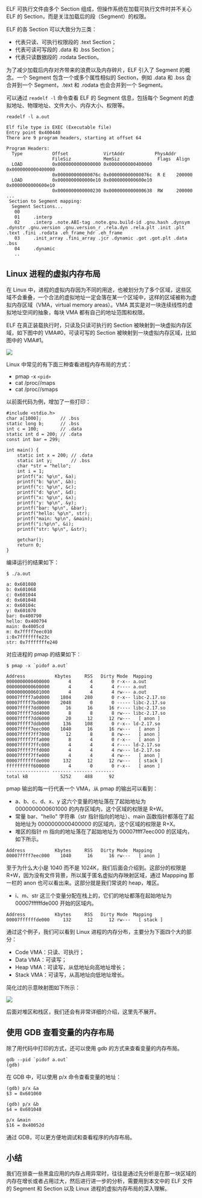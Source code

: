 ELF 可执行文件由多个 Section 组成，但操作系统在加载可执行文件时并不关心 ELF 的 Section，而是关注加载后的段（Segment）的权限。

ELF 的各 Section 可以大致分为三类：

*   代表只读、可执行权限段的 .text Section；
*   代表可读可写段的 .data 和 .bss Section；
*   代表只读数据段的 .rodata Section。

为了减少加载后内存对齐带来的浪费以及内存碎片，ELF 引入了 Segment 的概念。一个 Segment 包含一个或多个属性相似的 Section，例如 .data 和 .bss 会合并到一个 Segment，.text 和 .rodata 也会合并到一个 Segment。

可以通过 `readelf -l` 命令查看 ELF 的 Segment 信息，包括每个 Segment 的虚拟地址、物理地址、文件大小、内存大小、权限等。

    readelf -l a.out                                                                      

    Elf file type is EXEC (Executable file)
    Entry point 0x400440
    There are 9 program headers, starting at offset 64

    Program Headers:
      Type           Offset             VirtAddr           PhysAddr
                     FileSiz            MemSiz              Flags  Align
      LOAD           0x0000000000000000 0x0000000000400000 0x0000000000400000
                     0x000000000000076c 0x000000000000076c  R E    200000
      LOAD           0x0000000000000e10 0x0000000000600e10 0x0000000000600e10
                     0x0000000000000230 0x0000000000000638  RW     200000
    ...
     Section to Segment mapping:
      Segment Sections...
       00     
       01     .interp 
       02     .interp .note.ABI-tag .note.gnu.build-id .gnu.hash .dynsym .dynstr .gnu.version .gnu.version_r .rela.dyn .rela.plt .init .plt .text .fini .rodata .eh_frame_hdr .eh_frame 
       03     .init_array .fini_array .jcr .dynamic .got .got.plt .data .bss 
       04     .dynamic 
       ..



## Linux 进程的虚拟内存布局

在 Linux 中，进程的虚拟内存因为不同的用途，也被划分为了多个区域，这些区域不会重叠，一个合法的虚拟地址一定会落在某一个区域中，这样的区域被称为虚拟内存区域（VMA，virtual memory areas）。VMA 其实是对一块连续线性的虚拟地址空间的抽象，每块 VMA 都有自己的地址范围和权限。

ELF 在真正装载执行时，只读及只读可执行的 Section 被映射到一块虚拟内存区域，如下图中的 VMA#0，可读可写的 Section 被映射到一块虚拟内存区域，比如图中的 VMA#1。

![](https://p3-juejin.byteimg.com/tos-cn-i-k3u1fbpfcp/ec284aa6c0754ed7accd811c58410ae5~tplv-k3u1fbpfcp-jj-mark:0:0:0:0:q75.image#?w=607\&h=420\&s=56110\&e=jpg\&b=fef8f7)

Linux 中常见的有下面三种查看进程内存布局的方式：

*   pmap -x `<pid>`
*   cat /proc/<pid>/maps
*   cat /proc/<pid>/smaps

以前面代码为例，增加了一些打印：

    #include <stdio.h>
    char a[1000];       // .bss
    static long b;      // .bss
    int c = 100;        // .data
    static int d = 200; // .data
    const int bar = 299;

    int main() {
        static int x = 200; // .data
        static int y;       // .bss
        char *str = "hello";
        int i = 1;
        printf("a: %p\n", &a);
        printf("b: %p\n", &b);
        printf("c: %p\n", &c);
        printf("d: %p\n", &d);
        printf("x: %p\n", &x);
        printf("y: %p\n", &y);
        printf("bar: %p\n", &bar);
        printf("hello: %p\n", str);
        printf("main: %p\n", &main);
        printf("i:%p\n", &i);
        printf("str: %p\n", &str);

        getchar();
        return 0;
    }

编译运行的结果如下：

    $ ./a.out                                                                               

    a: 0x601080
    b: 0x601068
    c: 0x601044
    d: 0x601048
    x: 0x60104c
    y: 0x601070
    bar: 0x400790
    hello: 0x400794
    main: 0x4005cd
    m: 0x7ffff7eec010
    i:0x7fffffffe23c
    str: 0x7fffffffe240

对应进程的 pmap 的结果如下：

    $ pmap -x `pidof a.out`

    Address           Kbytes     RSS   Dirty Mode  Mapping
    0000000000400000       4       4       0 r-x-- a.out
    0000000000600000       4       4       4 r---- a.out
    0000000000601000       4       4       4 rw--- a.out
    00007ffff7a0d000    1804     280       0 r-x-- libc-2.17.so
    00007ffff7bd0000    2048       0       0 ----- libc-2.17.so
    00007ffff7dd0000      16      16      16 r---- libc-2.17.so
    00007ffff7dd4000       8       8       8 rw--- libc-2.17.so
    00007ffff7dd6000      20      12      12 rw---   [ anon ]
    00007ffff7ddb000     136     108       0 r-x-- ld-2.17.so
    00007ffff7eec000    1040      16      16 rw---   [ anon ]
    00007ffff7ff7000      12       8       8 rw---   [ anon ]
    00007ffff7ffa000       8       4       0 r-x--   [ anon ]
    00007ffff7ffc000       4       4       4 r---- ld-2.17.so
    00007ffff7ffd000       4       4       4 rw--- ld-2.17.so
    00007ffff7ffe000       4       4       4 rw---   [ anon ]
    00007ffffffde000     132      12      12 rw---   [ stack ]
    ffffffffff600000       4       0       0 r-x--   [ anon ]
    ---------------- ------- ------- -------
    total kB            5252     488      92

pmap 输出的每一行代表一个 VMA，从 pmap 的输出可以看到：

*   a、b、c、d、x、y 这六个变量的地址落在了起始地址为 0000000000601000 的内存区域内，这个区域的权限是 R+W。
*   常量 bar、"hello" 字符串（str 指针指向的地址）、main 函数指针都落在了起始地址为 0000000000400000 的区域内，这个区域的权限是 R+X。
*   堆区的指针 m 指向的地址落在了起始地址为 00007ffff7eec000 的区域内，如下所示。

<!---->

    Address           Kbytes     RSS   Dirty Mode  Mapping
    00007ffff7eec000    1040      16      16 rw---   [ anon ]

至于为什么大小是 1040 而不是 1024K，我们后面会介绍到。这部分的权限是 R+W，因为没有文件背景，所以属于匿名虚拟内存映射区域，通过 Mappping 那一栏的 anon 也可以看出来。这部分就是我们常说的 heap，堆区。

*   i、m、str 这三个变量分配在栈上的，它们的地址都落在起始地址为 00007ffffffde000 开始的区域内。

<!---->

    Address           Kbytes     RSS   Dirty Mode  Mapping
    00007ffffffde000     132      12      12 rw---   [ stack ]

通过这个例子，我们可以看到 Linux 进程的内存分布，主要分为下面四个大的部分：

*   Code VMA：只读、可执行；
*   Data VMA：可读写；
*   Heap VMA：可读写，从低地址向高地址增长；
*   Stack VMA：可读写，从高地址向低地址增长。

简化过的示意映射图如下所示：

![](https://p3-juejin.byteimg.com/tos-cn-i-k3u1fbpfcp/18966a1913564b909fbd45fc3df3ff87~tplv-k3u1fbpfcp-jj-mark:0:0:0:0:q75.image#?w=693\&h=532\&s=64866\&e=jpg\&b=faf5f5)

后面对堆区和栈区，我们还会有非常详细的介绍，这里先不展开。

## 使用 GDB 查看变量的内存布局

除了用代码中打印的方式，还可以使用 gdb 的方式来查看变量的内存布局。

    gdb --pid `pidof a.out`
    (gdb)

在 GDB 中，可以使用 p/x 命令查看变量的地址：

    (gdb) p/x &a
    $3 = 0x601060

    (gdb) p/x &b
    $4 = 0x601048

    p/x &main
    $16 = 0x40052d

通过 GDB，可以更方便地调试和查看程序的内存布局。

## 小结

我们在排查一些黑盒应用的内存占用异常时，往往是通过先分析是在那一块区域的内存在增长或者占用过大，然后进行进一步的分析，需要用到本文中的 ELF 文件的 Segment 和 Section 以及 Linux 进程的虚拟内存布局的深入理解。
